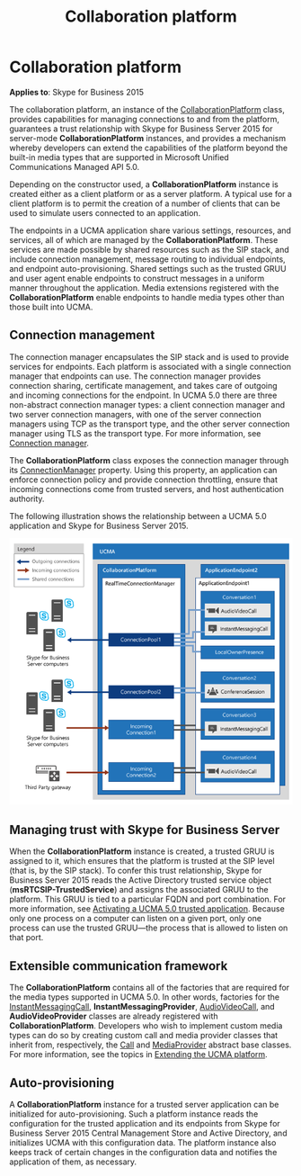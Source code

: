 ﻿---
title: Collaboration platform
TOCTitle: Collaboration platform
ms:assetid: bad16211-f49a-4897-a978-14345082898c
ms:mtpsurl: https://msdn.microsoft.com/en-us/library/Dn465954(v=office.16)
ms:contentKeyID: 65239866
ms.date: 07/27/2015
mtps_version: v=office.16
---

# Collaboration platform


**Applies to**: Skype for Business 2015

 

The collaboration platform, an instance of the [CollaborationPlatform](https://msdn.microsoft.com/en-us/library/hh385176\(v=office.16\)) class, provides capabilities for managing connections to and from the platform, guarantees a trust relationship with Skype for Business Server 2015 for server-mode **CollaborationPlatform** instances, and provides a mechanism whereby developers can extend the capabilities of the platform beyond the built-in media types that are supported in Microsoft Unified Communications Managed API 5.0.

Depending on the constructor used, a **CollaborationPlatform** instance is created either as a client platform or as a server platform. A typical use for a client platform is to permit the creation of a number of clients that can be used to simulate users connected to an application.

The endpoints in a UCMA application share various settings, resources, and services, all of which are managed by the **CollaborationPlatform**. These services are made possible by shared resources such as the SIP stack, and include connection management, message routing to individual endpoints, and endpoint auto-provisioning. Shared settings such as the trusted GRUU and user agent enable endpoints to construct messages in a uniform manner throughout the application. Media extensions registered with the **CollaborationPlatform** enable endpoints to handle media types other than those built into UCMA.

## Connection management

The connection manager encapsulates the SIP stack and is used to provide services for endpoints. Each platform is associated with a single connection manager that endpoints can use. The connection manager provides connection sharing, certificate management, and takes care of outgoing and incoming connections for the endpoint. In UCMA 5.0 there are three non-abstract connection manager types: a client connection manager and two server connection managers, with one of the server connection managers using TCP as the transport type, and the other server connection manager using TLS as the transport type. For more information, see [Connection manager](connection-manager.md).

The **CollaborationPlatform** class exposes the connection manager through its [ConnectionManager](https://msdn.microsoft.com/en-us/library/hh384799\(v=office.16\)) property. Using this property, an application can enforce connection policy and provide connection throttling, ensure that incoming connections come from trusted servers, and host authentication authority.

The following illustration shows the relationship between a UCMA 5.0 application and Skype for Business Server 2015.

![Connection Manager](images/Dn465954.UCMA-Connections(Office.16).png "Connection Manager")

## Managing trust with Skype for Business Server

When the **CollaborationPlatform** instance is created, a trusted GRUU is assigned to it, which ensures that the platform is trusted at the SIP level (that is, by the SIP stack). To confer this trust relationship, Skype for Business Server 2015 reads the Active Directory trusted service object (**msRTCSIP-TrustedService**) and assigns the associated GRUU to the platform. This GRUU is tied to a particular FQDN and port combination. For more information, see [Activating a UCMA 5.0 trusted application](activating-a-ucma-5-0-trusted-application.md). Because only one process on a computer can listen on a given port, only one process can use the trusted GRUU—the process that is allowed to listen on that port.

## Extensible communication framework

The **CollaborationPlatform** contains all of the factories that are required for the media types supported in UCMA 5.0. In other words, factories for the [InstantMessagingCall](https://msdn.microsoft.com/en-us/library/hh161841\(v=office.16\)), **InstantMessagingProvider**, [AudioVideoCall](https://msdn.microsoft.com/en-us/library/hh383901\(v=office.16\)), and **AudioVideoProvider** classes are already registered with **CollaborationPlatform**. Developers who wish to implement custom media types can do so by creating custom call and media provider classes that inherit from, respectively, the [Call](https://msdn.microsoft.com/en-us/library/hh384235\(v=office.16\)) and [MediaProvider](https://msdn.microsoft.com/en-us/library/hh383767\(v=office.16\)) abstract base classes. For more information, see the topics in [Extending the UCMA platform](extending-the-ucma-platform.md).

## Auto-provisioning

A **CollaborationPlatform** instance for a trusted server application can be initialized for auto-provisioning. Such a platform instance reads the configuration for the trusted application and its endpoints from Skype for Business Server 2015 Central Management Store and Active Directory, and initializes UCMA with this configuration data. The platform instance also keeps track of certain changes in the configuration data and notifies the application of them, as necessary.

